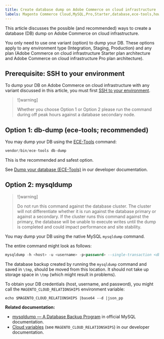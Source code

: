 ```yaml
---
title: Create database dump on Adobe Commerce on cloud infrastructure
labels: Magento Commerce Cloud,MySQL,Pro,Starter,database,ece-tools,how to,production,Adobe Commerce,cloud infrastructure
---
```


This article discusses the possible (and recommended) ways to create a database (DB) dump on Adobe Commerce on cloud infrastructure.

You only need to use one variant (option) to dump your DB. These options apply to any environment type (Integration, Staging, Production) and any plan (Adobe Commerce on cloud infrastructure Starter plan architecture and Adobe Commerce on cloud infrastructure Pro plan architecture).

## Prerequisite: SSH to your environment

To dump your DB on Adobe Commerce on cloud infrastructure with any variant discussed in this article, you must first [SSH to your environment](http://devdocs.magento.com/guides/v2.2/cloud/env/environments-ssh.html#ssh).

>![warning]
>
>Whether you choose Option 1 or Option 2 please run the command during off peak hours against a database secondary node.

## Option 1: db-dump (**ece-tools; recommended**)

You may dump your DB using the [ECE-Tools](http://devdocs.magento.com/guides/v2.2/cloud/composer-packages/ece-tools.html) command:

```php
vendor/bin/ece-tools db-dump
```

This is the recommended and safest option.

 See [Dump your database (ECE-Tools)](http://devdocs.magento.com/guides/v2.2/cloud/project/project-webint-snap.html#db-dump) in our developer documentation.

## Option 2: mysqldump

>![warning]
>
>Do not run this command against the database cluster. The cluster will not differentiate whether it is run against the database primary or against a secondary. If the cluster runs this command against the primary, the database will be unable to execute writes until the dump is completed and could impact performance and site stability.

You may dump your DB using the native MySQL `mysqldump` command.

The entire command might look as follows:

```sql
mysqldump -h <host> -u <username> -p<password> --single-transaction <db_name> | gzip > /tmp/<dump_name>.sql.gz
```

The database backup created by running the `mysqldump` command and saved in `\tmp`, should be moved from this location. It should not take up storage space in `\tmp` (which might result in problems).

To obtain your DB credentials (host, username, and password), you might call the `MAGENTO_CLOUD_RELATIONSHIPS` environment variable:

```clike
echo $MAGENTO_CLOUD_RELATIONSHIPS |base64 --d |json_pp
```

 **Related documentation:**

* [mysqldump — A Database Backup Program](https://dev.mysql.com/doc/refman/8.0/en/mysqldump.html) in official MySQL documentation.
* [Cloud variables](http://devdocs.magento.com/guides/v2.2/cloud/env/variables-cloud.html) (see `MAGENTO_CLOUD_RELATIONSHIPS`) in our developer documentation.
